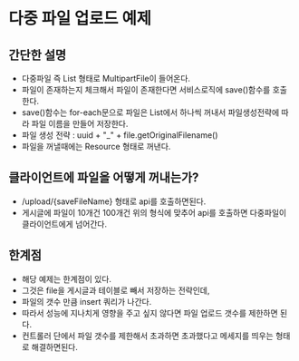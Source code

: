 # 다중 파일 업로드 예제

## 간단한 설명
* 다중파일 즉 List 형태로 MultipartFile이 들어온다.
* 파일이 존재하는지 체크해서 파일이 존재한다면 서비스로직에 save()함수를 호출한다.
* save()함수는 for-each문으로 파일은 List에서 하나씩 꺼내서 파일생성전략에 따라 파일 이름을 만들어 저장한다.
* 파일 생성 전략 : uuid + "_" + file.getOriginalFilename()
* 파일을 꺼낼때에는 Resource 형태로 꺼낸다.

## 클라이언트에 파일을 어떻게 꺼내는가?
* /upload/{saveFileName} 형태로 api를 호출하면된다.
* 게시글에 파일이 10개건 100개건 위의 형식에 맞추어 api를 호출하면 다중파일이 클라이언트에게 넘어간다.

## 한계점
* 해당 예제는 한계점이 있다.
* 그것은 file을 게시글과 테이블로 빼서 저장하는 전략인데,
* 파일의 갯수 만큼 insert 쿼리가 나간다.
* 따라서 성능에 지나치게 영향을 주고 싶지 않다면 파일 업로드 갯수를 제한하면 된다.
* 컨트롤러 단에서 파일 갯수를 제한해서 초과하면 초과했다고 메세지를 띄우는 형태로 해결하면된다.